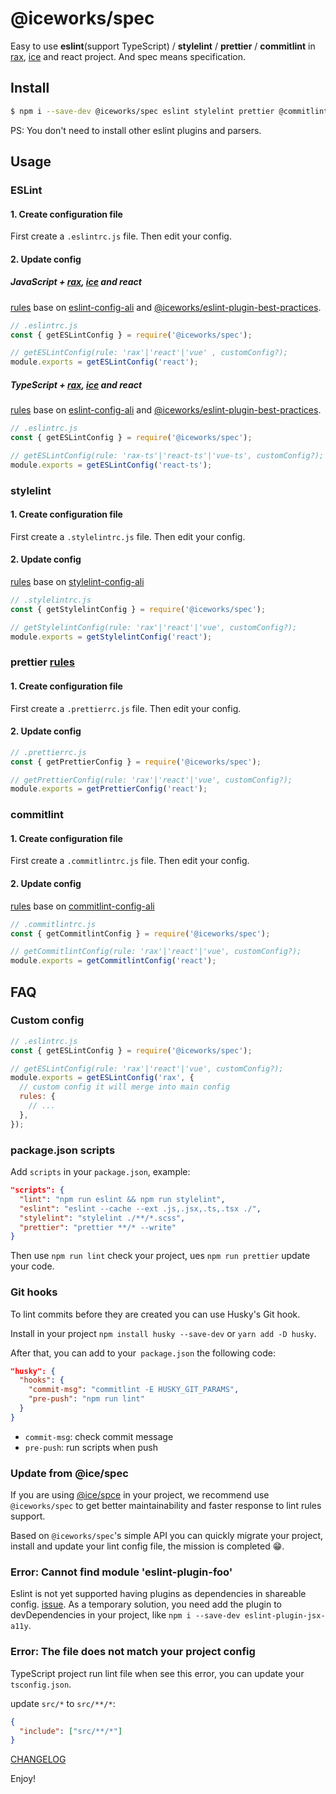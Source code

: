 # @iceworks/spec

Easy to use **eslint**(support TypeScript) / **stylelint** / **prettier** / **commitlint** in [rax](https://rax.js.org/), [ice](https://ice.work/) and react project. And spec means specification.

## Install

```bash
$ npm i --save-dev @iceworks/spec eslint stylelint prettier @commitlint/cli
```

PS: You don't need to install other eslint plugins and parsers.

## Usage

### ESLint

#### 1. Create configuration file

First create a `.eslintrc.js` file. Then edit your config.

#### 2. Update config

##### JavaScript + [rax](https://rax.js.org/), [ice](https://ice.work/) and react

[rules](https://github.com/ice-lab/spec/tree/master/packages/spec/src/eslint/react.js) base on [eslint-config-ali](https://www.npmjs.com/package/eslint-config-ali) and [@iceworks/eslint-plugin-best-practices](https://www.npmjs.com/package/@iceworks/eslint-plugin-best-practices).

```js
// .eslintrc.js
const { getESLintConfig } = require('@iceworks/spec');

// getESLintConfig(rule: 'rax'|'react'|'vue' , customConfig?);
module.exports = getESLintConfig('react');
```

##### TypeScript + [rax](https://rax.js.org/), [ice](https://ice.work/) and react

[rules](https://github.com/ice-lab/spec/tree/master/packages/spec/src/eslint/react-ts.js) base on [eslint-config-ali](https://www.npmjs.com/package/eslint-config-ali) and [@iceworks/eslint-plugin-best-practices](https://www.npmjs.com/package/@iceworks/eslint-plugin-best-practices).

```js
// .eslintrc.js
const { getESLintConfig } = require('@iceworks/spec');

// getESLintConfig(rule: 'rax-ts'|'react-ts'|'vue-ts', customConfig?);
module.exports = getESLintConfig('react-ts');
```

### stylelint

#### 1. Create configuration file

First create a `.stylelintrc.js` file. Then edit your config.

#### 2. Update config

[rules](https://github.com/ice-lab/spec/tree/master/packages/spec/src/stylelint/react.js) base on [stylelint-config-ali](https://www.npmjs.com/package/stylelint-config-ali)

```js
// .stylelintrc.js
const { getStylelintConfig } = require('@iceworks/spec');

// getStylelintConfig(rule: 'rax'|'react'|'vue', customConfig?);
module.exports = getStylelintConfig('react');
```

### prettier [rules](https://github.com/ice-lab/spec/tree/master/packages/spec/src/prettier/react.js)

#### 1. Create configuration file

First create a `.prettierrc.js` file. Then edit your config.

#### 2. Update config

```js
// .prettierrc.js
const { getPrettierConfig } = require('@iceworks/spec');

// getPrettierConfig(rule: 'rax'|'react'|'vue', customConfig?);
module.exports = getPrettierConfig('react');
```

### commitlint

#### 1. Create configuration file

First create a `.commitlintrc.js` file. Then edit your config.

#### 2. Update config

[rules](https://github.com/ice-lab/spec/tree/master/packages/spec/src/commitlint/react.js) base on [commitlint-config-ali](https://www.npmjs.com/package/commitlint-config-ali)

```js
// .commitlintrc.js
const { getCommitlintConfig } = require('@iceworks/spec');

// getCommitlintConfig(rule: 'rax'|'react'|'vue', customConfig?);
module.exports = getCommitlintConfig('react');
```

## FAQ

### Custom config

```js
// .eslintrc.js
const { getESLintConfig } = require('@iceworks/spec');

// getESLintConfig(rule: 'rax'|'react'|'vue', customConfig?);
module.exports = getESLintConfig('rax', {
  // custom config it will merge into main config
  rules: {
    // ...
  },
});
```

### package.json scripts

Add `scripts` in your `package.json`, example:

```json
"scripts": {
  "lint": "npm run eslint && npm run stylelint",
  "eslint": "eslint --cache --ext .js,.jsx,.ts,.tsx ./",
  "stylelint": "stylelint ./**/*.scss",
  "prettier": "prettier **/* --write"
}
```

Then use `npm run lint` check your project, ues `npm run prettier` update your code.

### Git hooks

To lint commits before they are created you can use Husky's Git hook.

Install in your project `npm install husky --save-dev` or `yarn add -D husky`.

After that, you can add to your` package.json` the following code:

```json
"husky": {
  "hooks": {
    "commit-msg": "commitlint -E HUSKY_GIT_PARAMS",
    "pre-push": "npm run lint"
  }
}
```

- `commit-msg`: check commit message
- `pre-push`: run scripts when push

### Update from @ice/spec

If you are using [@ice/spce](https://www.npmjs.com/package/@ice/spec) in your project, we recommend use `@iceworks/spec` to get better maintainability and faster response to lint rules support.

Based on `@iceworks/spec`'s simple API you can quickly migrate your project, install and update your lint config file, the mission is completed 😁.

### Error: Cannot find module 'eslint-plugin-foo'

Eslint is not yet supported having plugins as dependencies in shareable config. [issue](https://github.com/eslint/eslint/issues/3458). As a temporary solution, you need add the plugin to devDependencies in your project, like `npm i --save-dev eslint-plugin-jsx-a11y`.

### Error: The file does not match your project config

TypeScript project run lint file when see this error, you can update your `tsconfig.json`.

update `src/*` to `src/**/*`:

```json
{
  "include": ["src/**/*"]
}
```

[CHANGELOG](https://github.com/ice-lab/spec/blob/master/CHANGELOG.md)

Enjoy!
